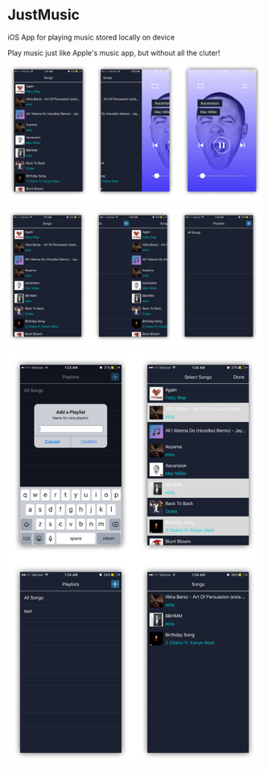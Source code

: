 # JustMusic
iOS App for playing music stored locally on device

Play music just like Apple's music app, but without all the cluter!


![alt text](https://github.com/ShekarBrahma/JustMusic/blob/master/images/screens1.png)


![alt text](https://github.com/ShekarBrahma/JustMusic/blob/master/images/screens2.png)


![alt text](https://github.com/ShekarBrahma/JustMusic/blob/master/images/screens3.png)
